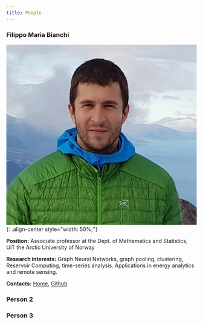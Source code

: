 ```yaml
---
title: People
---
```


### Filippo Maria Bianchi

![Filippo Maria Bianchi](figs\filippo_bianchi.jpg "filippo maria bianchi"){: .align-center style="width: 50%;"}

**Position:** Associate professor at the Dept. of Mathematics and Statistics, UiT the Arctic University of Norway

**Research interests:** Graph Neural Networks, graph pooling, clustering, Reservoir Computing, time-series analysis. Applications in energy analytics and remote sensing.

**Contacts:** [Home](https://sites.google.com/view/filippombianchi/home), [Github](https://github.com/FilippoMB)


### Person 2


### Person 3